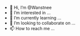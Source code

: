 - 👋 Hi, I’m @Wanstnee
- 👀 I’m interested in ...
- 🌱 I’m currently learning ...
- 💞️ I’m looking to collaborate on ...
- 📫 How to reach me ...

<!---
Wanstnee/Wanstnee is a ✨ special ✨ repository because its `README.md` (this file) appears on your GitHub profile.
You can click the Preview link to take a look at your changes.
--->
